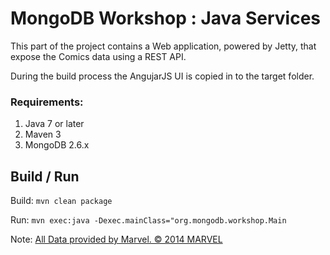 MongoDB Workshop : Java Services
=================================

This part of the project contains a Web application, powered by Jetty, that expose the Comics data using a REST API.


During the build process the AngujarJS UI is copied in to the target folder.


### Requirements:

1. Java 7 or later
2. Maven 3
3. MongoDB 2.6.x



## Build / Run

Build:
`mvn clean package`

Run:
`mvn exec:java -Dexec.mainClass="org.mongodb.workshop.Main`




Note: [All Data provided by Marvel. © 2014 MARVEL](http://marvel.com)
